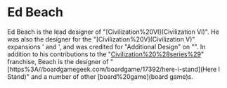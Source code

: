 # Ed Beach

Ed Beach is the lead designer of "[Civilization%20VI](Civilization VI)". He was also the designer for the "[Civilization%20V](Civilization V)" expansions ' and ', and was credited for "Additional Design" on "".
In addition to his contributions to the "[Civilization%20%28series%29](Civilization)" franchise, Beach is the designer of "[https%3A//boardgamegeek.com/boardgame/17392/here-i-stand](Here I Stand)" and a number of other [board%20game](board game)s.